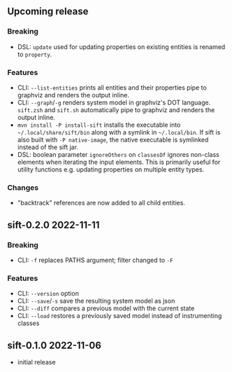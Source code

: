 ## Upcoming release
### Breaking
- DSL: `update` used for updating properties on existing entities is renamed to `property`. 

### Features
- CLI: `--list-entities` prints all entities and their properties 
  pipe to graphviz and renders the output inline.
- CLI: `--graph`/`-g` renders system model in graphviz's DOT language. `sift.zsh` and `sift.sh` automatically
  pipe to graphviz and renders the output inline.
- `mvn install -P install-sift` installs the executable into `~/.local/share/sift/bin` along with a
  symlink in `~/.local/bin`. If sift is also built with `-P native-image`, the native executable
  is symlinked instead of the sift jar. 
- DSL: boolean parameter `ignoreOthers` on `classesOf` ignores non-class elements when iterating
  the input elements. This is primarily useful for utility functions e.g. updating properties
  on multiple entity types.

### Changes
- "backtrack" references are now added to all child entities. 


## sift-0.2.0 2022-11-11
### Breaking
- CLI: `-f` replaces PATHS argument; filter changed to `-F`

### Features
- CLI: `--version` option
- CLI: `--save`/`-s` save the resulting system model as json
- CLI: `--diff` compares a previous model with the current state 
- CLI: `--load` restores a previously saved model instead of instrumenting classes 


## sift-0.1.0 2022-11-06
- initial release
